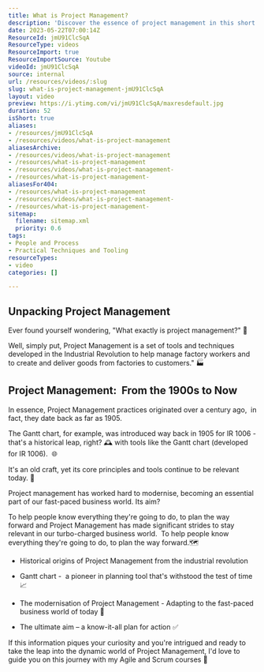 ```yaml
---
title: What is Project Management?
description: 'Discover the essence of project management in this short video! Learn how it evolved from manufacturing to enhance teamwork and efficiency. #agile #scrum'
date: 2023-05-22T07:00:14Z
ResourceId: jmU91ClcSqA
ResourceType: videos
ResourceImport: true
ResourceImportSource: Youtube
videoId: jmU91ClcSqA
source: internal
url: /resources/videos/:slug
slug: what-is-project-management-jmU91ClcSqA
layout: video
preview: https://i.ytimg.com/vi/jmU91ClcSqA/maxresdefault.jpg
duration: 52
isShort: true
aliases:
- /resources/jmU91ClcSqA
- /resources/videos/what-is-project-management
aliasesArchive:
- /resources/videos/what-is-project-management
- /resources/what-is-project-management
- /resources/videos/what-is-project-management-
- /resources/what-is-project-management-
aliasesFor404:
- /resources/what-is-project-management
- /resources/videos/what-is-project-management-
- /resources/what-is-project-management-
sitemap:
  filename: sitemap.xml
  priority: 0.6
tags:
- People and Process
- Practical Techniques and Tooling
resourceTypes:
- video
categories: []

---
```

## Unpacking Project Management

Ever found yourself wondering, "What exactly is project management?" 🎯

Well, simply put, Project Management is a set of tools and techniques developed in the Industrial Revolution to help manage factory workers and to create and deliver goods from factories to customers." 🏭

## Project Management:  From the 1900s to Now

In essence, Project Management practices originated over a century ago,  in fact, they date back as far as 1905. 

The Gantt chart, for example, was introduced way back in 1905 for IR 1006 - that's a historical leap, right? 🕰️ with tools like the Gantt chart (developed for IR 1006).  🌐

It's an old craft, yet its core principles and tools continue to be relevant today. 📅

Project management has worked hard to modernise, becoming an essential part of our fast-paced business world. Its aim?

To help people know everything they're going to do, to plan the way forward and Project Management has made significant strides to stay relevant in our turbo-charged business world.  To help people know everything they're going to do, to plan the way forward.🗺️

- Historical origins of Project Management from the industrial revolution

- Gantt chart -  a pioneer in planning tool that's withstood the test of time 📈

- The modernisation of Project Management - Adapting to the fast-paced business world of today 🚀

- The ultimate aim – a know-it-all plan for action ✅

If this information piques your curiosity and you're intrigued and ready to take the leap into the dynamic world of Project Management, I'd love to guide you on this journey with my Agile and Scrum courses 🚀
